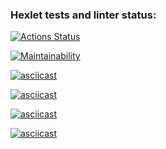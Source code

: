 ### Hexlet tests and linter status:
[![Actions Status](https://github.com/P-Solod/python-project-49/actions/workflows/hexlet-check.yml/badge.svg)](https://github.com/P-Solod/python-project-49/actions)

[![Maintainability](https://api.codeclimate.com/v1/badges/2a926ae3326a88ca4762/maintainability)](https://codeclimate.com/github/P-Solod/python-project-49/maintainability)

[![asciicast](https://asciinema.org/a/klBAIJgaHlmUxnNpXJSDnMRZn.svg)](https://asciinema.org/a/klBAIJgaHlmUxnNpXJSDnMRZn)

[![asciicast](https://asciinema.org/a/bbazsgsgH7VqjSxyksMPzc9bj.svg)](https://asciinema.org/a/bbazsgsgH7VqjSxyksMPzc9bj)

[![asciicast](https://asciinema.org/a/ilpAZLSeYs7cnTFNXKphTY2sE.svg)](https://asciinema.org/a/ilpAZLSeYs7cnTFNXKphTY2sE)

[![asciicast](https://asciinema.org/a/4gBKCW81ohjkwn8sa7EqY5xvC.svg)](https://asciinema.org/a/4gBKCW81ohjkwn8sa7EqY5xvC)
